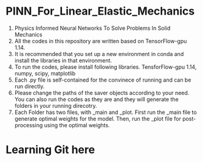 # PINN_For_Linear_Elastic_Mechanics
1. Physics Informed Neural Networks To Solve Problems In Solid Mechanics
2. All the codes in this repository are written based on TensorFlow-gpu 1.14. 
3. It is recommended that you set up a new environment in conda and install the libraries in that environment.
4. To run the codes, please install following libraries. TensforFlow-gpu 1.14, numpy, scipy, matplotlib
5. Each .py file is self-contained for the convinece of running and can be run directly.
6. Please change the paths of the saver objects according to your need. You can also run the codes as they are and they will generate the folders in your running direcotry.
7. Each Folder has two files, with _main and _plot. First run the _main file to generate optimal weights for the model. Then, run the _plot file for post-processing using the optimal weights.

# Learning Git here

